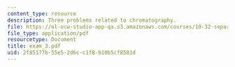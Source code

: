 ```yaml
---
content_type: resource
description: Three problems related to chromatography.
file: https://ol-ocw-studio-app-qa.s3.amazonaws.com/courses/10-32-separation-processes-spring-2005/2f85177b55e52d6cc1f8b10b5cf8581d_exam_3.pdf
file_type: application/pdf
resourcetype: Document
title: exam_3.pdf
uid: 2f85177b-55e5-2d6c-c1f8-b10b5cf8581d
---
```

